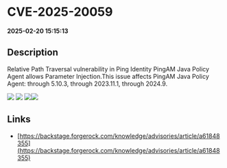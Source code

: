# CVE-2025-20059

**2025-02-20 15:15:13**

## Description
Relative Path Traversal vulnerability in Ping Identity PingAM Java Policy Agent allows Parameter Injection.This issue affects PingAM Java Policy Agent: through 5.10.3, through 2023.11.1, through 2024.9.

![](https://img.shields.io/static/v1?label=Score&message=9.2&color=red)
![](https://img.shields.io/static/v1?label=Severity&message=CRITICAL&color=red)
![](https://img.shields.io/static/v1?label=CWE&message=Traversal&color=green)![](https://img.shields.io/static/v1?label=CWE&message=Traversal&color=green)

## Links
- [https://backstage.forgerock.com/knowledge/advisories/article/a61848355](https://backstage.forgerock.com/knowledge/advisories/article/a61848355)

